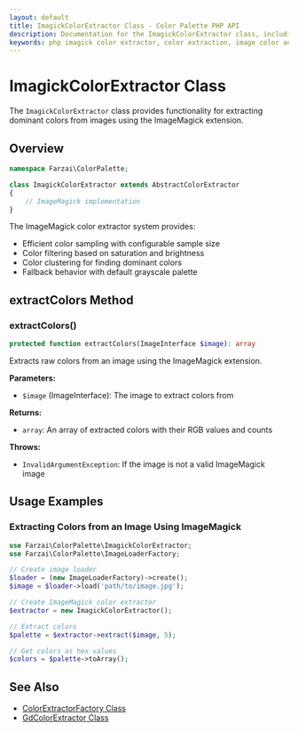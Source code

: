 ```yaml
---
layout: default
title: ImagickColorExtractor Class - Color Palette PHP API
description: Documentation for the ImagickColorExtractor class, including usage examples and features
keywords: php imagick color extractor, color extraction, image color analysis
---
```


# ImagickColorExtractor Class

The `ImagickColorExtractor` class provides functionality for extracting dominant colors from images using the ImageMagick extension.

## Overview

```php
namespace Farzai\ColorPalette;

class ImagickColorExtractor extends AbstractColorExtractor
{
    // ImageMagick implementation
}
```

The ImageMagick color extractor system provides:
- Efficient color sampling with configurable sample size
- Color filtering based on saturation and brightness
- Color clustering for finding dominant colors
- Fallback behavior with default grayscale palette

## extractColors Method

### extractColors()

```php
protected function extractColors(ImageInterface $image): array
```

Extracts raw colors from an image using the ImageMagick extension.

**Parameters:**
- `$image` (ImageInterface): The image to extract colors from

**Returns:**
- `array`: An array of extracted colors with their RGB values and counts

**Throws:**
- `InvalidArgumentException`: If the image is not a valid ImageMagick image

## Usage Examples

### Extracting Colors from an Image Using ImageMagick

```php
use Farzai\ColorPalette\ImagickColorExtractor;
use Farzai\ColorPalette\ImageLoaderFactory;

// Create image loader
$loader = (new ImageLoaderFactory)->create();
$image = $loader->load('path/to/image.jpg');

// Create ImageMagick color extractor
$extractor = new ImagickColorExtractor();

// Extract colors
$palette = $extractor->extract($image, 5);

// Get colors as hex values
$colors = $palette->toArray();
```

## See Also

- [ColorExtractorFactory Class](color-extractor-factory)
- [GdColorExtractor Class](gd-color-extractor)
